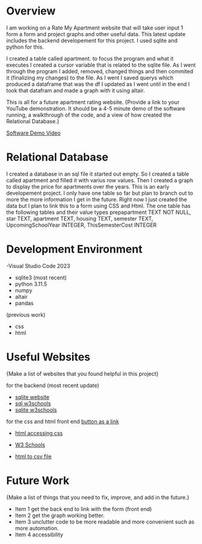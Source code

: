 # Overview


I am working on a Rate My Apartment website that will take user input 1  form a form and project graphs and other useful data. This latest update includes the backend developement for this project. I used sqlite and python for this.

I created a table called apartment. to focus the program and what it executes I created a cursor variable that is related to the sqlite file. As I went through the program I added, removed, changed things and then commited it (finalizing my changes) to the file. As I went I saved querys which produced a dataframe that was the df I updated as I went until in the end I took that datafram and made a graph with it using altair.

This is all for a future apartment rating website.
{Provide a link to your YouTube demonstration. It should be a 4-5 minute demo of the software running, a walkthrough of the code, and a view of how created the Relational Database.}

[Software Demo Video](https://www.youtube.com/watch?v=nXoaQNy3WMA)

# Relational Database


I created a database in an sql file it started out empty. So I created a table called apartment and filled it with varius row values. Then I created a graph to display the price for apartments over the years.
This is an early developement project. I only have one table so far but plan to branch out to more the more information I get in the future. Right now I just created the data but I plan to link this to a form using CSS and Html. The one table has the following tables and their value types
    prepapartment TEXT NOT NULL,
    star TEXT,
    apartment TEXT,
    housing TEXT,
    semester TEXT,
    UpcomingSchoolYear INTEGER,
    ThisSemesterCost INTEGER

# Development Environment
-Visual Studio Code 2023

- sqlite3 (most recent)
- python 3.11.5
- numpy
- altair
- pandas
  
(previous work)
- css
- html

# Useful Websites

{Make a list of websites that you found helpful in this project}

for the backend (most recent update)
- [sqlite website](https://www.sqlitetutorial.net/sqlite-rename-column/)
- [sql w3schools]([https://www.sqlitetutorial.net/sqlite-rename-column/](https://www.w3schools.com/sql/))
- [sqlite w3schools]([http://url.link.goes.here](https://www.w3schools.blog/sqlite-tutorial))

for the css and html front end
[button as a link](https://stackoverflow.com/questions/40974745/how-do-i-make-submit-button-redirect-to-another-page)
* [html accessing css](https://sebhastian.com/css-not-linking-html/)
* [W3 Schools](https://www.w3schools.com/css/default.asp)

* [html to csv file](https://stackoverflow.com/questions/22264375/how-to-export-html-form-to-csv-file)

# Future Work

{Make a list of things that you need to fix, improve, and add in the future.}

- Item 1 get the back end to link with the form (front end)
- Item 2 get the graph working better.
- Item 3 unclutter code to be more readable and more convenient such as more automation.
- Item 4 accessibility
